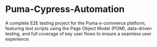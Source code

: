# Puma-Cypress-Automation
A complete E2E testing project for the Puma e-commerce platform, featuring test scripts using the Page Object Model (POM), data-driven testing, and full coverage of key user flows to ensure a seamless user experience.
